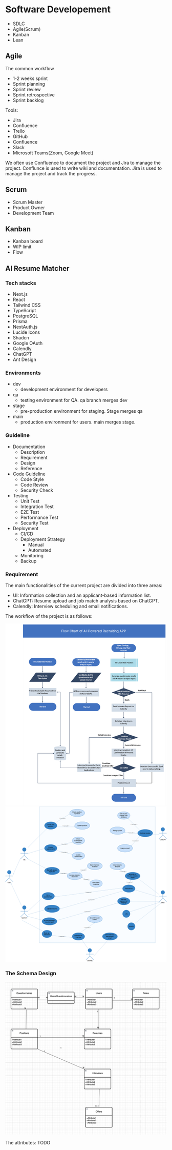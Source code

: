 # Software Developement

- SDLC
- Agile(Scrum)
- Kanban
- Lean

## Agile

The common workflow

- 1-2 weeks sprint
- Sprint planning
- Sprint review
- Sprint retrospective
- Sprint backlog

Tools:

- Jira
- Confluence
- Trello
- GitHub
- Confluence
- Slack
- Microsoft Teams(Zoom, Google Meet)

We often use Confluence to document the project and Jira to manage the project. Conflunce is used to write wiki and documentation. Jira is used to manage the project and track the progress.

## Scrum

- Scrum Master
- Product Owner
- Development Team

## Kanban

- Kanban board
- WIP limit
- Flow

## AI Resume Matcher

### Tech stacks

- Next.js
- React
- Tailwind CSS
- TypeScript
- PostgreSQL
- Prisma
- NextAuth.js
- Lucide Icons
- Shadcn
- Google OAuth
- Calendly
- ChatGPT
- Ant Design

### Environments

- dev
  - development environment for developers
- qa
  - testing environment for QA. qa branch merges dev
- stage
  - pre-production environment for staging. Stage merges qa
- main
  - production environment for users. main merges stage.

### Guideline

- Documentation
  - Description
  - Requirement
  - Design
  - Reference
- Code Guideline
  - Code Style
  - Code Review
  - Security Check
- Testing
  - Unit Test
  - Integration Test
  - E2E Test
  - Performance Test
  - Security Test
- Deployment
  - CI/CD
  - Deployment Strategy
    - Manual
    - Automated
  - Monitoring
  - Backup

### Requirement

The main functionalities of the current project are divided into three areas:

- UI: Information collection and an applicant-based information list.
- ChatGPT: Resume upload and job match analysis based on ChatGPT.
- Calendly: Interview scheduling and email notifications.

The workflow of the project is as follows:

![workflow](./assets/ai-resume-matcher.png)
![Use case](./assets/use_case.png)

### The Schema Design

![schema](./assets/schema.png)

The attributes: TODO
